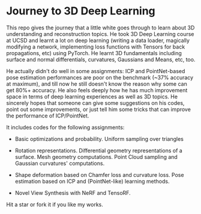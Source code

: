 # Journey to 3D Deep Learning

This repo gives the journey that a little white goes through to learn about 3D understanding and reconstruction topics. He took 3D Deep Learning course at UCSD and learnt a lot on deep learning (writing a data loader, magically modifying a network, implementing loss functions with Tensors for back propagations, etc) using PyTorch. He learnt 3D fundamentals including surface and normal differentials, curvatures, Gaussians and Means, etc, too. 


He actually didn't do well in some assignments: ICP and PointNet-based pose estimation performances are poor on the benchmark (~37% accuracy at maximum), and till now he still doesn't know the reason why some can get 80%+ accuracy. He also feels deeply how he has much improvement space in terms of deep learning experiences as well as 3D topics. He sincerely hopes that someone can give some suggestions on his codes, point out some improvements, or just tell him some tricks that can improve the performance of ICP/PointNet.


It includes codes for the following assignments:

* Basic optimizations and probability. Uniform sampling over triangles

* Rotation representations. Differential geometry representations of a surface. Mesh geometry computations. Point Cloud sampling and Gaussian curvatures' computations.

* Shape deformation based on Chamfer loss and curvature loss. Pose estimation based on ICP and (PointNet-like) learning methods.

* Novel View Synthesis with NeRF and TensoRF.

Hit a star or fork it if you like my works.
